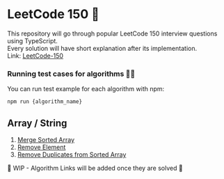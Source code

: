 # LeetCode 150 🐛

This repository will go through popular LeetCode 150 interview questions using TypeScript.\
Every solution will have short explanation after its implementation.\
Link: [LeetCode-150](https://leetcode.com/studyplan/top-interview-150/)

### Running test cases for algorithms 🏃‍♂️
You can run test example for each algorithm with npm:
```shell
npm run {algorithm_name}
```

## Array / String 
1. [Merge Sorted Array](./array/merge_sorted_array/merge_sorted_array.ts)
2. [Remove Element](./array/remove_element/remove_element.ts)
3. [Remove Duplicates from Sorted Array](./array/remove_duplicates_from_sorted_array/remove_duplicates_from_sorted_array.ts)

👷 WIP - Algorithm Links will be added once they are solved 👷